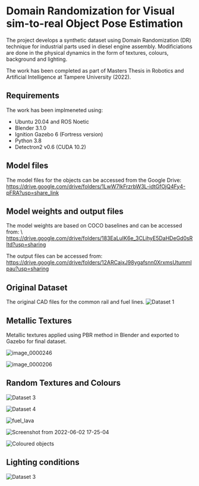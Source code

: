 # Domain Randomization for Visual sim-to-real Object Pose Estimation 

The project develops a synthetic dataset using Domain Randomization (DR) technique for industrial parts used in diesel engine assembly. Modificiations are done in the physical dynamics in the form of textures, colours, background and lighting. 

The work has been completed as part of Masters Thesis in Robotics and Artificial Intelligence at Tampere University (2022). 

## Requirements

The work has been implmeneted using:

* Ubuntu 20.04 and ROS Noetic
* Blender 3.1.0
* Ignition Gazebo 6 (Fortress version)
* Python 3.8
* Detectron2 v0.6 (CUDA 10.2)

## Model files

The model files for the objects can be accessed from the Google Drive: \
https://drive.google.com/drive/folders/1LwW7lkFrzrbW3L-idtGfOjQ4Fy4-pFRA?usp=share_link

## Model weights and output files
The model weights are based on COCO baselines and can be accessed from: \ 
https://drive.google.com/drive/folders/183EaLuIK6e_3CLihyE5DaHDeGd0sRItd?usp=sharing

The output files can be accessed from: \
https://drive.google.com/drive/folders/12ARCajxJ98ygafsnn0XrxmsUtummIpau?usp=sharing

## Original Dataset

The original CAD files for the common rail and fuel lines.
![Dataset 1](https://user-images.githubusercontent.com/84769093/166892994-880265d4-52c2-42a7-832d-5f8b2f543033.png)

## Metallic Textures

Metallic textures applied using PBR method in Blender and exported to Gazebo for final dataset.

![image_0000246](https://user-images.githubusercontent.com/84769093/190931445-f0aa959b-f47e-4245-ac57-070ca17cefa7.png)

![image_0000206](https://user-images.githubusercontent.com/84769093/190931454-a3ac267f-6de8-4fef-9de7-f2bab9577280.png)

## Random Textures and Colours

![Dataset 3](https://user-images.githubusercontent.com/84769093/174090219-ac120f86-bab4-40bf-80bf-1d52f7ac8e1b.png)

![Dataset 4](https://user-images.githubusercontent.com/84769093/174090307-e3e6e12b-c18f-4751-a9eb-af043a281522.png)

![fuel_lava](https://user-images.githubusercontent.com/84769093/171748532-fef1bb2f-74aa-4b52-89aa-bc1d16989582.png)

![Screenshot from 2022-06-02 17-25-04](https://user-images.githubusercontent.com/84769093/171748639-dc8e1eb2-d605-4393-9032-f31bdcd206cd.png)

![Coloured objects](https://user-images.githubusercontent.com/84769093/213942527-c69e0935-3f1b-4c1c-8b11-bc079f1d35a1.png)


## Lighting conditions
![Dataset 3](https://user-images.githubusercontent.com/84769093/166893185-87f25729-63c4-4bd4-986a-742190e75297.png)

